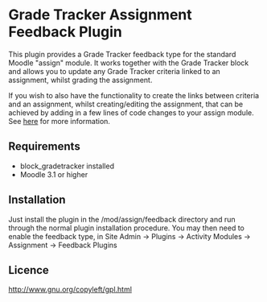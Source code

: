 # Grade Tracker Assignment Feedback Plugin

This plugin provides a Grade Tracker feedback type for the standard Moodle "assign" module. It works together with the Grade Tracker block and allows you to update any Grade Tracker criteria linked to an assignment, whilst grading the assignment.

If you wish to also have the functionality to create the links between criteria and an assignment, whilst creating/editing the assignment, that can be achieved by adding in a few lines of code changes to your assign module. See [here](http://moodleportal.bedford.ac.uk/mod/page/view.php?id=90) for more information.

Requirements
------------
- block_gradetracker installed
- Moodle 3.1 or higher

Installation
------------
Just install the plugin in the /mod/assign/feedback directory and run through the normal plugin installation procedure.
You may then need to enable the feedback type, in Site Admin -> Plugins -> Activity Modules -> Assignment -> Feedback Plugins

Licence
------------
http://www.gnu.org/copyleft/gpl.html
